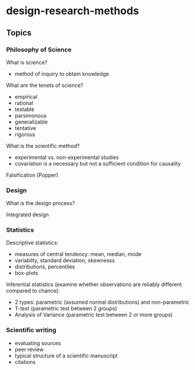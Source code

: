 # design-research-methods

## Topics

### Philosophy of Science

What is science?
- method of inquiry to obtain knowledge

What are the tenets of science?
- empirical
- rational
- testable
- parsimonous
- generalizable
- tentative
- rigorous

What is the scientific method?
- experimental vs. non-experimental studies
- covariation is a necessary but not a sufficient condition for causality

Falsification (Popper)

### Design

What is the design process?

Integrated design

### Statistics

Descriptive statistics: 
  - measures of central tendency: mean, median, mode
  - variabilty, standard deviation, skewnesss
  - distributions, percentiles
  - box-plots

Inferential statistics (examine whether observations are reliably different compared to chance):
  - 2 types: parametric (assumed normal distributions) and non-parametric
  - T-test (parametric test between 2 groups)
  - Analysis of Variance (parametric test between 2 or more groups)

### Scientific writing

- evaluating sources
- peer review
- typical structure of a scientific manuscript
- citations
